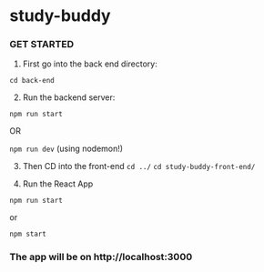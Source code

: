 # study-buddy

### GET STARTED

1. First go into the back end directory:

```cd back-end```

2. Run the backend server:

```npm run start```

OR

```npm run dev``` (using nodemon!)

3. Then CD into the front-end
```cd ../```
```cd study-buddy-front-end/```

4. Run the React App

```npm run start``` 

or

```npm start```

### The app will be on http://localhost:3000
